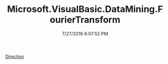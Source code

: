 ﻿---
title: Microsoft.VisualBasic.DataMining.FourierTransform
date: 7/27/2016 8:07:52 PM
---

[Direction](T-Microsoft.VisualBasic.DataMining.FourierTransform.Direction.html)
